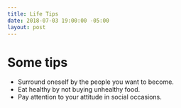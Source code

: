 ```yaml
---
title: Life Tips
date: 2018-07-03 19:00:00 -05:00
layout: post
---
```


# Some tips

* Surround oneself by the people you want to become.
* Eat healthy by not buying unhealthy food.
* Pay attention to your attitude in social occasions. 
